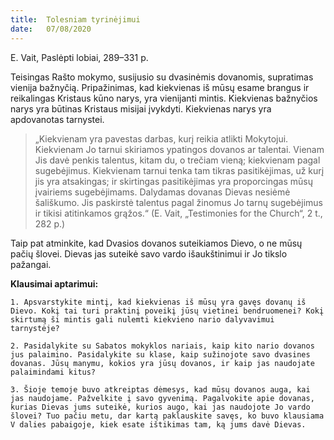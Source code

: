 ```yaml
---
title:  Tolesniam tyrinėjimui
date:   07/08/2020
---
```


E. Vait, Paslėpti lobiai, 289–331 p.

Teisingas Rašto mokymo, susijusio su dvasinėmis dovanomis, supratimas vienija bažnyčią. Pripažinimas, kad kiekvienas iš mūsų esame brangus ir reikalingas Kristaus kūno narys, yra vienijanti mintis. Kiekvienas bažnyčios narys yra būtinas Kristaus misijai įvykdyti. Kiekvienas narys yra apdovanotas tarnystei.

> <p></p>
> „Kiekvienam yra pavestas darbas, kurį reikia atlikti Mokytojui. Kiekvienam Jo tarnui skiriamos ypatingos dovanos ar talentai. Vienam Jis davė penkis talentus, kitam du, o trečiam vieną; kiekvienam pagal sugebėjimus. Kiekvienam tarnui tenka tam tikras pasitikėjimas, už kurį jis yra atsakingas; ir skirtingas pasitikėjimas yra proporcingas mūsų įvairiems sugebėjimams. Dalydamas dovanas Dievas nesiėmė šališkumo. Jis paskirstė talentus pagal žinomus Jo tarnų sugebėjimus ir tikisi atitinkamos grąžos.“ (E. Vait, „Testimonies for the Church“, 2 t., 282 p.)

Taip pat atminkite, kad Dvasios dovanos suteikiamos Dievo, o ne mūsų pačių šlovei. Dievas jas suteikė savo vardo išaukštinimui ir Jo tikslo pažangai.

**Klausimai aptarimui:**

`1. Apsvarstykite mintį, kad kiekvienas iš mūsų yra gavęs dovanų iš Dievo. Kokį tai turi praktinį poveikį jūsų vietinei bendruomenei? Kokį skirtumą ši mintis gali nulemti kiekvieno nario dalyvavimui tarnystėje?`

`2. Pasidalykite su Sabatos mokyklos nariais, kaip kito nario dovanos jus palaimino. Pasidalykite su klase, kaip sužinojote savo dvasines dovanas. Jūsų manymu, kokios yra jūsų dovanos, ir kaip jas naudojate palaimindami kitus?`

`3. Šioje temoje buvo atkreiptas dėmesys, kad mūsų dovanos auga, kai jas naudojame. Pažvelkite į savo gyvenimą. Pagalvokite apie dovanas, kurias Dievas jums suteikė, kurios augo, kai jas naudojote Jo vardo šlovei? Tuo pačiu metu, dar kartą paklauskite savęs, ko buvo klausiama V dalies pabaigoje, kiek esate ištikimas tam, ką jums davė Dievas.`
